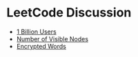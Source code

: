 # LeetCode Discussion

- [1 Billion Users](https://leetcode.com/discuss/interview-question/1923727/meta-facebook-recruiting-portal-1-billion-users-optimal-solution-explained)
- [Number of Visible Nodes](https://leetcode.com/discuss/interview-question/1852524/meta-facebook-recruiting-portal-preparation-number-of-visible-nodes)
- [Encrypted Words](https://leetcode.com/discuss/interview-question/1850570/meta-facebook-recruiting-portal-preparation-encrypted-words)
